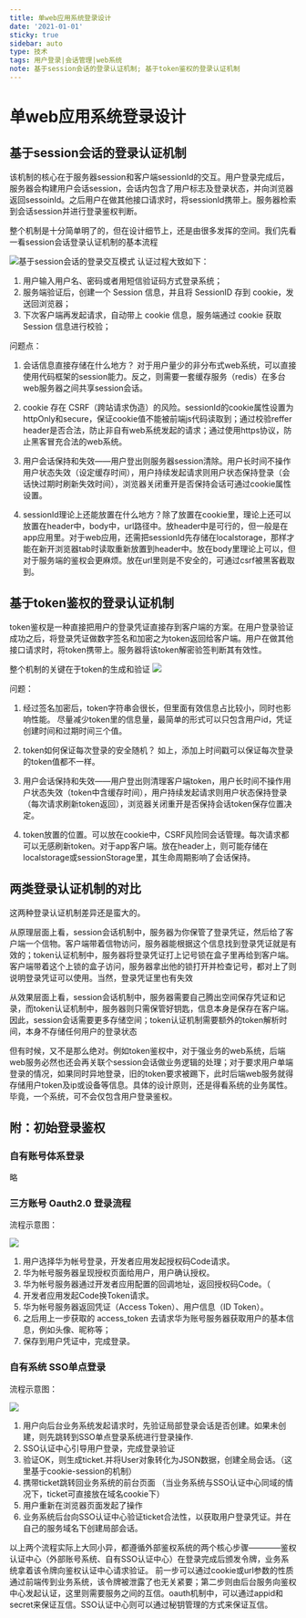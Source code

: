 ```yaml
---
title: 单web应用系统登录设计
date: '2021-01-01'
sticky: true 
sidebar: auto 
type: 技术
tags: 用户登录|会话管理|web系统
note: 基于session会话的登录认证机制; 基于token鉴权的登录认证机制
---
```


# 单web应用系统登录设计

## 基于session会话的登录认证机制

该机制的核心在于服务器session和客户端sessionId的交互。用户登录完成后，服务器会构建用户会话session，会话内包含了用户标志及登录状态，并向浏览器返回sessoinId。之后用户在做其他接口请求时，将sessionId携带上。服务器检索到会话session并进行登录鉴权判断。



整个机制是十分简单明了的，但在设计细节上，还是由很多发挥的空间。我们先看一看session会话登录认证机制的基本流程


![基于session会话的登录交互模式](/img/technology/3种web会话管理的方式——服务器session的交互模式.png)
认证过程大致如下：
1.  用户输入用户名、密码或者用短信验证码方式登录系统；
2. 服务端验证后，创建一个 Session 信息，并且将 SessionID 存到 cookie，发送回浏览器；
3. 下次客户端再发起请求，自动带上 cookie 信息，服务端通过 cookie 获取 Session 信息进行校验；

问题点：
1. 会话信息直接存储在什么地方？  对于用户量少的非分布式web系统，可以直接使用代码框架的session能力。反之，则需要一套缓存服务（redis）在多台web服务器之间共享session会话。

2. cookie 存在 CSRF（跨站请求伪造）的风险。sessionId的cookie属性设置为httpOnly和secure，保证cookie值不能被前端js代码读取到；通过校验reffer header是否合法，防止非自有web系统发起的请求；通过使用https协议，防止黑客冒充合法的web系统。

3. 用户会话保持和失效——用户登出则服务器session清除。用户长时间不操作用户状态失效（设定缓存时间），用户持续发起请求则用户状态保持登录（会话快过期时刷新失效时间），浏览器关闭重开是否保持会话可通过cookie属性设置。

4. sessionId理论上还能放置在什么地方？除了放置在cookie里，理论上还可以放置在header中，body中，url路径中。放header中是可行的，但一般是在app应用里。对于web应用，还需把sessionId先存储在localstorage，那样才能在新开浏览器tab时读取重新放置到header中。放在body里理论上可以，但对于服务端的鉴权会更麻烦。放在url里则是不安全的，可通过csrf被黑客截取到。



## 基于token鉴权的登录认证机制
token鉴权是一种直接把用户的登录凭证直接存到客户端的方案。在用户登录验证成功之后，将登录凭证做数字签名和加密之为token返回给客户端。用户在做其他接口请求时，将token携带上。服务器将该token解密验签判断其有效性。

整个机制的关键在于token的生成和验证
![](/img/technology/3种web会话管理的方式——cookie-based的交互逻辑.png)

问题：
1. 经过签名加密后，token字符串会很长，但里面有效信息占比较小，同时也影响性能。 尽量减少token里的信息量，最简单的形式可以只包含用户id，凭证创建时间和过期时间三个值。

2. token如何保证每次登录的安全随机？ 如上，添加上时间戳可以保证每次登录的token值都不一样。

3. 用户会话保持和失效——用户登出则清理客户端token，用户长时间不操作用户状态失效（token中含缓存时间），用户持续发起请求则用户状态保持登录（每次请求刷新token返回），浏览器关闭重开是否保持会话token保存位置决定。

4. token放置的位置。可以放在cookie中，CSRF风险同会话管理。每次请求都可以无感刷新token。对于app客户端。放在header上，则可能存储在localstorage或sessionStorage里，其生命周期影响了会话保持。

## 两类登录认证机制的对比
这两种登录认证机制差异还是蛮大的。

从原理层面上看，session会话机制中，服务器为你保管了登录凭证，然后给了客户端一个信物。客户端带着信物访问，服务器能根据这个信息找到登录凭证就是有效的；token认证机制中，服务器将登录凭证打上记号锁在盒子里再给到客户端。客户端带着这个上锁的盒子访问，服务器拿出他的锁打开并检查记号，都对上了则说明登录凭证可以使用。当然，登录凭证里也有失效

从效果层面上看，session会话机制中，服务器需要自己腾出空间保存凭证和记录，而token认证机制中，服务器则只需保管好钥匙，信息本身是保存在客户端。因此，session会话需要更多存储空间；token认证机制需要额外的token解析时间，本身不存储任何用户的登录状态

但有时候，又不是那么绝对。例如token鉴权中，对于强业务的web系统，后端web服务必然也还会再关联个session会话做业务逻辑的处理；对于要求用户单端登录的情况，如果同时异地登录，旧的token要求被踢下，此时后端web服务就得存储用户token及ip或设备等信息。具体的设计原则，还是得看系统的业务属性。毕竟，一个系统，可不会仅包含用户登录鉴权。

## 附：初始登录鉴权

### 自有账号体系登录

略

### 三方账号 Oauth2.0 登录流程
流程示意图：

![](https://communityfile-drcn.op.hicloud.com/FileServer/getFile/cmtyPub/011/111/111/0000000000011111111.20201228205009.59929346972236992121307938152672:50511229025736:2800:9555BAE7FCE7B2384B473F996B443F1B8A6AF3817D84A12C0F2F8602A5A21AD3.png?needInitFileName=true?needInitFileName=true)

1. 用户选择华为帐号登录，开发者应用发起授权码Code请求。
2. 华为帐号服务器呈现授权页面给用户，用户确认授权。
3. 华为帐号服务器通过开发者应用配置的回调地址，返回授权码Code。（
4. 开发者应用发起Code换Token请求。
5. 华为帐号服务器返回凭证（Access Token）、用户信息（ID Token）。
6. 之后用上一步获取的 access_token 去请求华为账号服务器获取用户的基本信息，例如头像、昵称等；
7. 保存到用户凭证中，完成登录。


### 自有系统 SSO单点登录
流程示意图：

![](/img/technology/单web应用系统登录设计——子系统SSO登录流程.png)
1. 用户向后台业务系统发起请求时，先验证局部登录会话是否创建。如果未创建，则先跳转到SSO单点登录系统进行登录操作.
2. SSO认证中心引导用户登录，完成登录验证
3. 验证OK，则生成ticket.并将User对象转化为JSON数据，创建全局会话。（这里基于cookie-session的机制）
4. 携带ticket跳转回业务系统的前台页面 （当业务系统与SSO认证中心同域的情况下，ticket可直接放在域名cookie下）
5. 用户重新在浏览器页面发起了操作
6. 业务系统后台向SSO认证中心验证ticket合法性，以获取用户登录凭证。并在自己的服务域名下创建局部会话。


以上两个流程实际上大同小异，都遵循外部鉴权系统的两个核心步骤————鉴权认证中心（外部账号系统、自有SSO认证中心）在登录完成后颁发令牌，业务系统拿着该令牌向鉴权认证中心请求验证。 前一步可以通过cookie或url参数的性质通过前端传到业务系统，该令牌被泄露了也无关紧要；第二步则由后台服务向鉴权中心发起认证，这里则需要服务之间的互信。oauth机制中，可以通过appid和secret来保证互信。SSO认证中心则可以通过秘钥管理的方式来保证互信。